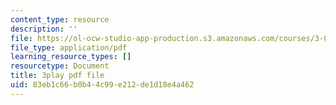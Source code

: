 ```yaml
---
content_type: resource
description: ''
file: https://ol-ocw-studio-app-production.s3.amazonaws.com/courses/3-091sc-introduction-to-solid-state-chemistry-fall-2010/83eb1c66b0b44c99e212de1d18e4a462_VL0pw-yVgjM.pdf
file_type: application/pdf
learning_resource_types: []
resourcetype: Document
title: 3play pdf file
uid: 83eb1c66-b0b4-4c99-e212-de1d18e4a462
---
```

